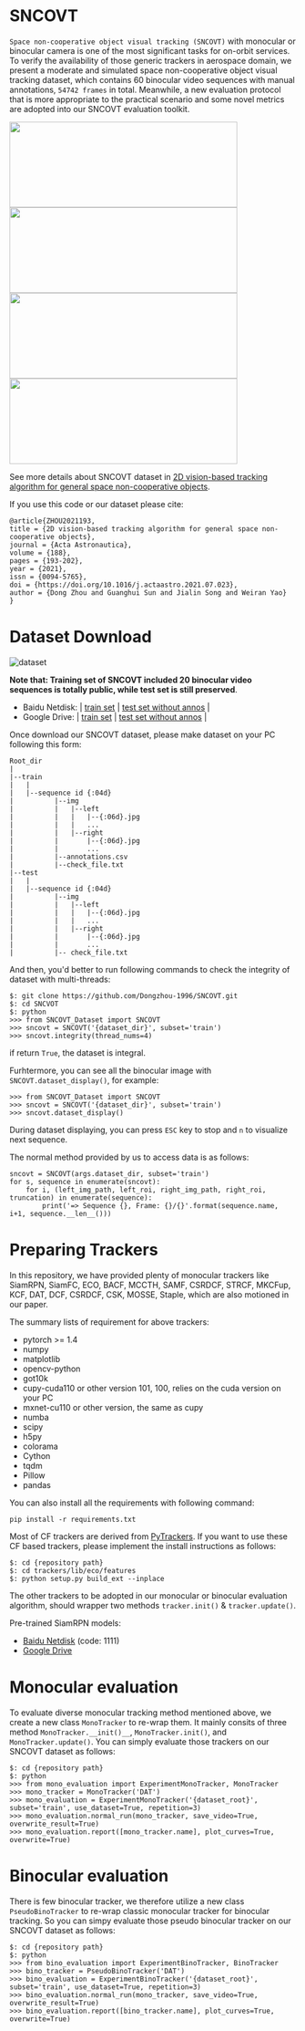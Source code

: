 # SNCOVT
`Space non-cooperative object visual tracking (SNCOVT)` with monocular or binocular camera is one of the most significant tasks for on-orbit services. To verify the availability of those generic trackers in aerospace domain, we present a moderate and simulated space non-cooperative object visual tracking dataset, which contains 60 binocular video sequences with manual annotations, `54742 frames` in total. Meanwhile, a new evaluation protocol that is more appropriate to the practical scenario and some novel metrics are adopted into our SNCOVT evaluation toolkit. 


<img src="https://github.com/Dongzhou-1996/SNCOVT/blob/master/screenshots/c-asteroid.gif" width="400px" height="150px"> <img src="https://github.com/Dongzhou-1996/SNCOVT/blob/master/screenshots/s-asteroid.gif" width="400px" height="150px">
<img src="https://github.com/Dongzhou-1996/SNCOVT/blob/master/screenshots/satellite.gif" width="400px" height="150px"> <img src="https://github.com/Dongzhou-1996/SNCOVT/blob/master/screenshots/space_debris.gif" width="400px" height="150px">

See more details about SNCOVT dataset in [2D vision-based tracking algorithm for general space non-cooperative objects](https://doi.org/10.1016/j.actaastro.2021.07.023).

If you use this code or our dataset please cite:
```
@article{ZHOU2021193,
title = {2D vision-based tracking algorithm for general space non-cooperative objects},
journal = {Acta Astronautica},
volume = {188},
pages = {193-202},
year = {2021},
issn = {0094-5765},
doi = {https://doi.org/10.1016/j.actaastro.2021.07.023},
author = {Dong Zhou and Guanghui Sun and Jialin Song and Weiran Yao}
}
```

# Dataset Download
![dataset](./SNCOVT_Dataset.bmp)

**Note that: Training set of SNCOVT included 20 binocular video sequences is totally public, while test set is still preserved**.
- Baidu Netdisk: | [train set](https://pan.baidu.com/s/1TIrKat8b-MZ5U5_47YuDWQ) | [test set without annos](https://pan.baidu.com/s/1RahbLCyFtQddDWMcGu186A) |
- Google Drive: | [train set](https://drive.google.com/file/d/1oQDfy1dW4a4VZFxiNO8lFavoLqnUklBT/view?usp=sharing) | [test set without annos](https://drive.google.com/file/d/1a-UbxhbrrQBPdJhZJtUnMYPxyxeMxmFL/view?usp=sharing) |

Once download our SNCOVT dataset, please make dataset on your PC following this form:
```
Root_dir
|
|--train
|   |
|   |--sequence id {:04d}
|          |--img
|          |   |--left
|          |   |   |--{:06d}.jpg
|          |   |   ...
|          |   |--right
|          |       |--{:06d}.jpg
|          |       ...
|          |--annotations.csv
|          |--check_file.txt
|--test   
|   |
|   |--sequence id {:04d}
|          |--img
|          |   |--left
|          |   |   |--{:06d}.jpg
|          |   |   ...
|          |   |--right
|          |       |--{:06d}.jpg
|          |       ...
|          |-- check_file.txt   
```

And then, you'd better to run following commands to check the integrity of dataset with multi-threads:
```
$: git clone https://github.com/Dongzhou-1996/SNCOVT.git
$: cd SNCVOT
$: python
>>> from SNCOVT_Dataset import SNCOVT
>>> sncovt = SNCOVT('{dataset_dir}', subset='train')
>>> sncovt.integrity(thread_nums=4)
```
if return `True`, the dataset is integral. 

Furhtermore, you can see all the binocular image with `SNCOVT.dataset_display()`, for example:
```
>>> from SNCOVT_Dataset import SNCOVT
>>> sncovt = SNCOVT('{dataset_dir}', subset='train')
>>> sncovt.dataset_display()
```
During dataset displaying, you can press `ESC` key to stop and `n` to visualize next sequence.

The normal method provided by us to access data is as follows:
```
sncovt = SNCOVT(args.dataset_dir, subset='train')
for s, sequence in enumerate(sncovt):
	for i, (left_img_path, left_roi, right_img_path, right_roi, truncation) in enumerate(sequence):
		print('=> Sequence {}, Frame: {}/{}'.format(sequence.name, i+1, sequence.__len__()))
```

# Preparing Trackers
In this repository, we have provided plenty of monocular trackers like SiamRPN, SiamFC, ECO, BACF, MCCTH, SAMF, CSRDCF, STRCF, MKCFup, KCF, DAT, DCF, CSRDCF, CSK, MOSSE, Staple, which are also motioned in our paper.

The summary lists of requirement for above trackers:
- pytorch >= 1.4
- numpy
- matplotlib
- opencv-python
- got10k
- cupy-cuda110 or other version 101, 100, relies on the cuda version on your PC
- mxnet-cu110 or other version, the same as cupy
- numba
- scipy
- h5py
- colorama
- Cython
- tqdm
- Pillow
- pandas

You can also install all the requirements with following command:
```
pip install -r requirements.txt
```
Most of CF trackers are derived from [PyTrackers](https://github.com/Dongzhou-1996/pyCFTrackers). If you want to use these CF based trackers, please implement the install instructions as follows:
```
$: cd {repository path}
$: cd trackers/lib/eco/features
$: python setup.py build_ext --inplace
```

The other trackers to be adopted in our monocular or binocular evaluation algorithm, should wrapper two methods `tracker.init()` & `tracker.update()`.

Pre-trained SiamRPN models:
- [Baidu Netdisk](https://pan.baidu.com/s/1k-J63jnTktWB-qB4fpm_HQ) (code: 1111)
- [Google Drive](https://drive.google.com/drive/folders/1zUIb3-V3Ao5xgeCU9945Bd_E06nXLE91?usp=sharing)

# Monocular evaluation
To evaluate diverse monocular tracking method mentioned above, we create a new class `MonoTracker` to re-wrap them. It mainly consits of three method `MonoTracker.__init()__`, `MonoTracker.init()`, and `MonoTracker.update()`. You can simply evaluate those trackers on our SNCOVT dataset as follows:
```
$: cd {repository path}
$: python
>>> from mono_evaluation import ExperimentMonoTracker, MonoTracker
>>> mono_tracker = MonoTracker('DAT')
>>> mono_evaluation = ExperimentMonoTracker('{dataset_root}', subset='train', use_dataset=True, repetition=3)
>>> mono_evaluation.normal_run(mono_tracker, save_video=True, overwrite_result=True)
>>> mono_evaluation.report([mono_tracker.name], plot_curves=True, overwrite=True)
```

# Binocular evaluation
There is few binocular tracker, we therefore utilize a new class `PseudoBinoTracker` to re-wrap classic monocular tracker for binocular tracking. So you can simpy evaluate those pseudo binocular tracker on our SNCOVT dataset as follows:
```
$: cd {repository path}
$: python
>>> from bino_evaluation import ExperimentBinoTracker, BinoTracker
>>> bino_tracker = PseudoBinoTracker('DAT')
>>> bino_evaluation = ExperimentBinoTracker('{dataset_root}', subset='train', use_dataset=True, repetition=3)
>>> bino_evaluation.normal_run(mono_tracker, save_video=True, overwrite_result=True)
>>> bino_evaluation.report([bino_tracker.name], plot_curves=True, overwrite=True)
```


